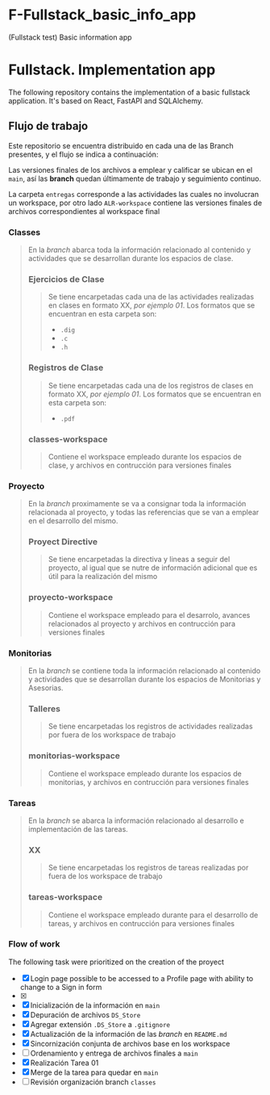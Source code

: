 # F-Fullstack_basic_info_app
(Fullstack test) Basic information app

# Fullstack. Implementation app
The following repository contains the implementation of a basic fullstack application. It's based on React,
FastAPI and SQLAlchemy.

## Flujo de trabajo
Este repositorio se encuentra distribuido en cada una de las Branch presentes, y el flujo
se indica a continuación:

Las versiones finales de los archivos a emplear y calificar se ubican en el `main`, así las **branch** 
quedan últimamente de trabajo y seguimiento continuo.

La carpeta `entregas` corresponde a las actividades las cuales no involucran un workspace, por otro lado
`ALR-workspace` contiene las versiones finales de archivos correspondientes al workspace final

### Classes
> En la *branch* abarca toda la información relacionado al contenido y actividades que se desarrollan 
> durante los espacios de clase.
>### Ejercicios de Clase
>> Se tiene encarpetadas cada una de las actividades realizadas en clases en formato XX, *por ejemplo 01*.
>> Los formatos que se encuentran en esta carpeta son:
>> - `.dig`
>> - `.c`
>> - `.h`
>### Registros de Clase
>> Se tiene encarpetadas cada una de los registros de clases en formato XX, *por ejemplo 01*.
>> Los formatos que se encuentran en esta carpeta son:
>> - `.pdf`
>### classes-workspace
>> Contiene el workspace empleado durante los espacios de clase, y archivos en contrucción para versiones
>> finales

### Proyecto
> En la *branch* proximamente se va a consignar toda la información relacionada al proyecto, y todas las
> referencias que se van a emplear en el desarrollo del mismo.
>### Proyect Directive
>> Se tiene encarpetadas la directiva y lineas a seguir del proyecto, al igual que se nutre de información
>> adicional que es útil para la realización del mismo
>### proyecto-workspace
>> Contiene el workspace empleado para el desarrolo, avances relacionados al proyecto y archivos en contrucción
>> para versiones finales

### Monitorias
> En la *branch* se contiene toda la información relacionado al contenido y actividades que se desarrollan 
> durante los espacios de Monitorias y Asesorias.
>### Talleres
>> Se tiene encarpetadas los registros de actividades realizadas por fuera de los workspace de trabajo
>### monitorias-workspace
>> Contiene el workspace empleado durante los espacios de monitorias, y archivos en contrucción para
>> versiones finales

### Tareas
> En la *branch* se abarca la información relacionado al desarrollo e implementación de las tareas.
>### XX
>> Se tiene encarpetadas los registros de tareas realizadas por fuera de los workspace de trabajo
>### tareas-workspace
>> Contiene el workspace empleado durante para el desarrollo de tareas, y archivos en contrucción
>> para versiones finales

### Flow of work
The following task were prioritized on the creation of the proyect
- [x] Login page possible to be accessed to a Profile page with ability to change to a Sign in form
- [x] 
- [x] Inicialización de la información en `main`
- [x] Depuración de archivos `DS_Store`
- [x] Agregar extensión `.DS_Store` a `.gitignore`
- [x] Actualización de la información de las *branch* en `README.md`
- [x] Sincornización conjunta de archivos base en los workspace
- [ ] Ordenamiento y entrega de archivos finales a `main`
- [x] Realización Tarea 01
- [x] Merge de la tarea para quedar en `main`
- [ ] Revisión organización branch `classes`
